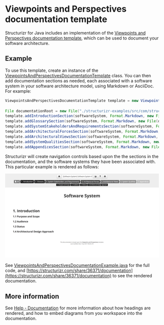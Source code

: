 # Viewpoints and Perspectives documentation template

Structurizr for Java includes an implementation of the [Viewpoints and Perspectives documentation template](http://www.viewpoints-and-perspectives.info), which can be used to document your software architecture.

## Example

To use this template, create an instance of the [ViewpointsAndPerspectivesDocumentationTemplate](https://github.com/structurizr/java/blob/master/structurizr-core/src/com/structurizr/documentation/ViewpointsAndPerspectivesDocumentationTemplate.java) class.
You can then add documentation sections as needed, each associated with a software system in your software architecture model, using Markdown or AsciiDoc. For example:

```java
ViewpointsAndPerspectivesDocumentationTemplate template = new ViewpointsAndPerspectivesDocumentationTemplate(workspace);

File documentationRoot = new File("./structurizr-examples/src/com/structurizr/example/documentation/viewpointsandperspectives/markdown");
template.addIntroductionSection(softwareSystem, Format.Markdown, new File(documentationRoot, "01-introduction.md"));
template.addGlossarySection(softwareSystem, Format.Markdown, new File(documentationRoot, "02-glossary.md"));
template.addSystemStakeholdersAndRequirementsSection(softwareSystem, Format.Markdown, new File(documentationRoot, "03-system-stakeholders-and-requirements.md"));
template.addArchitecturalForcesSection(softwareSystem, Format.Markdown, new File(documentationRoot, "04-architectural-forces.md"));
template.addArchitecturalViewsSection(softwareSystem, Format.Markdown, new File(documentationRoot, "05-architectural-views"));
template.addSystemQualitiesSection(softwareSystem, Format.Markdown, new File(documentationRoot, "06-system-qualities.md"));
template.addAppendicesSection(softwareSystem, Format.Markdown, new File(documentationRoot, "07-appendices.md"));
```

Structurizr will create navigation controls based upon the the sections in the documentation, and the software systems they have been associated with. This particular example is rendered as follows: 

![Documentation based upon the Viewpoints and Perspectives template](images/documentation-viewpoints-and-perspectives-1.png)

See [ViewpointsAndPerspectivesDocumentationExample.java](https://github.com/structurizr/java/blob/master/structurizr-examples/src/com/structurizr/example/ViewpointsAndPerspectivesDocumentationExample.java) for the full code, and [https://structurizr.com/share/36371/documentation](https://structurizr.com/share/36371/documentation) to see the rendered documentation.

## More information

See [Help - Documentation](https://structurizr.com/help/documentation) for more information about how headings are rendered, and how to embed diagrams from you workspace into the documentation.